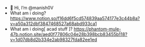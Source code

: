 - 👋 Hi, I’m @manish0V
- What am i doing? https://www.notion.so/f16dd6f5cd574839aa574177e3c44b8a?v=a50a312dbf3847468527a68abd933ca1
- What am i doing[ acad stuff ]? https://phantom-mule-47b.notion.site/aed0f77806c04e28b398bcb83455b118?v=1d07db8d2b334e2ab98327fda82ee1ed
<!---
manish0V/manish0V is a ✨ special ✨ repository because its `README.md` (this file) appears on your GitHub profile.
You can click the Preview link to take a look at your changes.
--->
